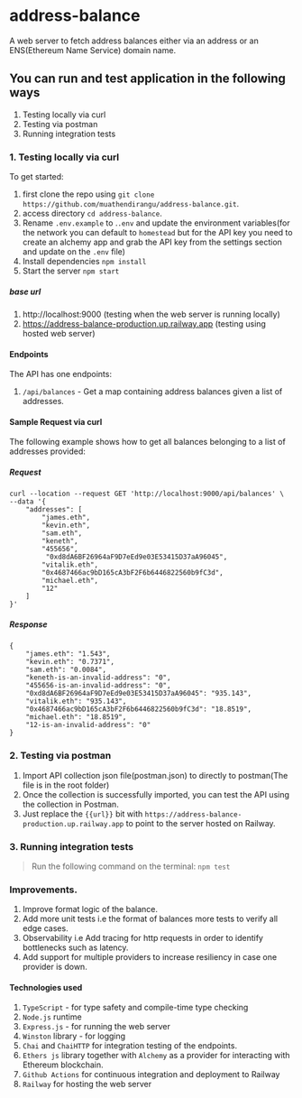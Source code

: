 # address-balance
A web server to fetch address balances either via an address or an ENS(Ethereum Name Service) domain name. 

## You can run and test application in the following ways
   1. Testing locally via curl
   2. Testing via postman
   3. Running integration tests

### 1. Testing locally via curl

To get started:

1. first clone the repo using `git clone https://github.com/muathendirangu/address-balance.git`.
2. access directory `cd address-balance`.
3. Rename `.env.example` to .`.env` and update the environment variables(for the network you can default to `homestead` but for the API key you need to create an alchemy app and grab the API key from the settings section and update on the `.env` file)
4. Install dependencies `npm install`
5. Start the server `npm start`


##### base url
   1. http://localhost:9000 (testing when the web server is running locally)
   2.  https://address-balance-production.up.railway.app (testing using hosted web server)

#### Endpoints

The API has one endpoints:

1. `/api/balances` - Get a map containing address balances given a list of addresses.


#### Sample Request via curl

The following example shows how to get all balances belonging to a list of addresses provided:

##### Request
```
curl --location --request GET 'http://localhost:9000/api/balances' \
--data '{
    "addresses": [
        "james.eth",
        "kevin.eth",
        "sam.eth",
        "keneth",
        "455656",
         "0xd8dA6BF26964aF9D7eEd9e03E53415D37aA96045",
        "vitalik.eth",
        "0x4687466ac9bD165cA3bF2F6b6446822560b9fC3d",
        "michael.eth",
        "12"
    ]
}'

```
 ##### Response

```
{
    "james.eth": "1.543",
    "kevin.eth": "0.7371",
    "sam.eth": "0.0084",
    "keneth-is-an-invalid-address": "0",
    "455656-is-an-invalid-address": "0",
    "0xd8dA6BF26964aF9D7eEd9e03E53415D37aA96045": "935.143",
    "vitalik.eth": "935.143",
    "0x4687466ac9bD165cA3bF2F6b6446822560b9fC3d": "18.8519",
    "michael.eth": "18.8519",
    "12-is-an-invalid-address": "0"
}
```
### 2. Testing via postman
 1. Import API collection json file(postman.json) to directly to postman(The file is in the root folder)
 2. Once the collection is successfully imported, you can test the API using the collection in Postman.
 3. Just replace the `{{url}}` bit with `https://address-balance-production.up.railway.app` to point to the server hosted on Railway.


### 3. Running integration tests

> Run the following command on the terminal: `npm test`

### Improvements.
1. Improve format logic of the balance.
2.  Add more unit tests i.e the format of balances more tests to verify all edge cases.
3. Observability i.e Add tracing for http requests in order to identify bottlenecks such as latency.
4. Add support for multiple providers to increase resiliency in case one provider is down.
   
#### Technologies used
 1. `TypeScript` - for type safety and compile-time type checking
 1. `Node.js` runtime
 2. `Express.js` - for running the web server
 3. `Winston` library - for logging
 4. `Chai` and `ChaiHTTP` for integration testing of the endpoints.
 5. `Ethers js` library together with `Alchemy` as a provider for interacting with Ethereum blockchain.
 6. `Github Actions` for continuous integration and deployment to Railway
 7. `Railway` for hosting the web server

